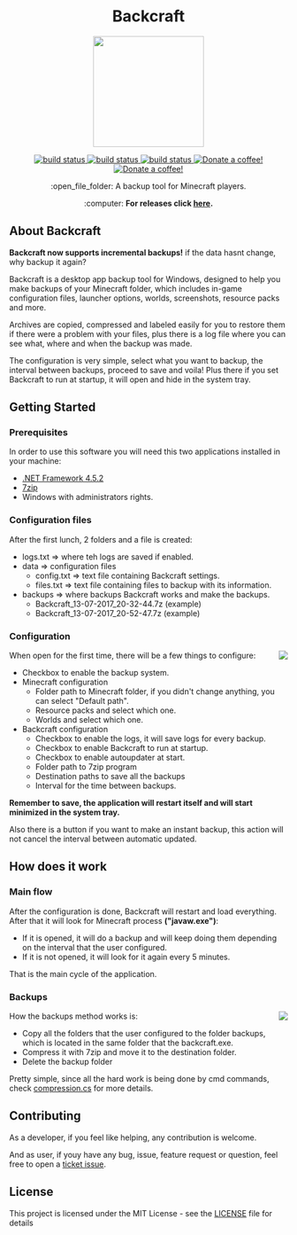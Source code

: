 <h1 align="center">Backcraft</h1>

<p align="center"><img src="http://i.imgur.com/nWswd3B.png" width="200px" height="200px" ></p>

<p align="center">
    <a href="https://travis-ci.com/emimontesdeoca/backcraft">
        <img src="https://travis-ci.org/emimontesdeoca/Backcraft.svg?branch=master"
             alt="build status">
    </a>
    <a href="https://github.com/emimontesdeoca/backcraft/releases">
        <img src="https://img.shields.io/badge/version-3.0-green.svg"
             alt="build status">
    </a>
    <a href="https://github.com/emimontesdeoca/backcraft/releases">
        <img src="https://img.shields.io/badge/Platform-Windows-blue.svg"
             alt="build status">
    </a>
    <a href="https://www.paypal.com/cgi-bin/webscr?cmd=_s-xclick&hosted_button_id=UBYQDM59B3GCC">
        <img src="https://img.shields.io/badge/Donate-PayPal-green.svg"
             alt="Donate a coffee!">
    </a>
    <a href="LICENSE">
        <img src="https://img.shields.io/github/license/mashape/apistatus.svg"
             alt="Donate a coffee!">
    </a>
</p>

<p align="center">
:open_file_folder: A backup tool for Minecraft players.
</p>

<p align="center">
:computer: <strong>For releases click <a href="https://github.com/emimontesdeoca/Backcraft/releases">here</a>.</strong>
</p>

## About Backcraft

<b>Backcraft now supports incremental backups!</b> if the data hasnt change, why backup it again?

Backcraft is a desktop app backup tool for Windows, designed 
to help you make backups of your Minecraft folder, which includes in-game configuration files, launcher options, worlds, screenshots, resource packs and more.

Archives are copied, compressed and labeled easily for you to restore them if there were a problem with your files, plus there is a log file where you can see what, where and when the backup was made.

The configuration is very simple, select what you want to backup, the interval between backups, proceed to save and voila! Plus there if you set Backcraft to run at startup, it will open and hide in the system tray.

## Getting Started
### Prerequisites

In order to use this software you will need this two applications installed in your machine:

- [.NET Framework 4.5.2](https://www.microsoft.com/en-us/download/details.aspx?id=42642)
- [7zip](http://www.7-zip.org/download.html)
- Windows with administrators rights.

### Configuration files

After the first lunch, 2 folders and a file is created:

- logs.txt => where teh logs are saved if enabled.
- data => configuration files
  - config.txt => text file containing Backcraft settings.
  - files.txt => text file containing files to backup with its information.
- backups => where backups Backcraft works and make the backups.
  - Backcraft_13-07-2017_20-32-44.7z (example)
  - Backcraft_13-07-2017_20-52-47.7z (example)

### Configuration

<img src="https://i.imgur.com/ySC18cZ.png" align="right">

When open for the first time, there will be a few things to configure:
- Checkbox to enable the backup system.
- Minecraft configuration
    - Folder path to Minecraft folder, if you didn't change anything, you can select "Default path".
    - Resource packs and select which one.
    - Worlds and select which one.
- Backcraft configuration  
    - Checkbox to enable the logs, it will save logs for every backup.
    - Checkbox to enable Backcraft to run at startup.
    - Checkbox to enable autoupdater at start.
    - Folder path to 7zip program
    - Destination paths to save all the backups
    - Interval for the time between backups.

<strong>Remember to save, the application will restart itself and will start minimized in the system tray.</strong>

Also there is a button if you want to make an instant backup, this action will not cancel the interval between automatic updated.

## How does it work

### Main flow
After the configuration is done, Backcraft will restart and load everything. After that it will look for Minecraft process <strong>("javaw.exe")</strong>:

- If it is opened, it will do a backup and will keep doing them depending on the interval that the user configured. 
- If it is not opened, it will look for it again every 5 minutes.

That is the main cycle of the application.

### Backups

<img src="http://i.imgur.com/SbT7MFl.png" align="right">
How the backups method works is:

- Copy all the folders that the user configured to the folder backups, which is located in the same folder that the backcraft.exe.
- Compress it with 7zip and move it to the destination folder.
- Delete the backup folder

Pretty simple, since all the hard work is being done by cmd commands, check [compression.cs](https://github.com/emimontesdeoca/Backcraft/blob/master/src/bs/compression.cs) for more details.

## Contributing

As a developer, if you feel like helping, any contribution is welcome.

And as user, if youy have any bug, issue, feature request or question, feel free to open a [ticket issue](https://github.com/emimontesdeoca/backcraft/issues).



## License

This project is licensed under the MIT License - see the [LICENSE](LICENSE) file for details
